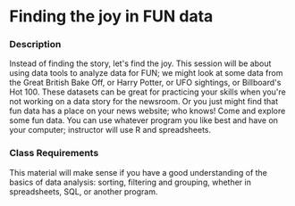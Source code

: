 # Finding the joy in FUN data
### Description
Instead of finding the story, let's find the joy. This session will be about using data tools to analyze data for FUN; we might look at some data from the Great British Bake Off, or Harry Potter, or UFO sightings, or Billboard's Hot 100. These datasets can be great for practicing your skills when you're not working on a data story for the newsroom. Or you just might find that fun data has a place on your news website; who knows! Come and explore some fun data. You can use whatever program you like best and have on your computer; instructor will use R and spreadsheets.
### Class Requirements
This material will make sense if you have a good understanding of the basics of data analysis: sorting, filtering and grouping, whether in spreadsheets, SQL, or another program.
